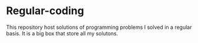 # Regular-coding


This repository host solutions of programming problems I solved in a regular basis. It is a big box that store all my solutons.
